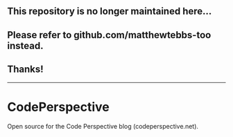 
## **This repository is no longer maintained here...**
## **Please refer to github.com/matthewtebbs-too instead.**
## **Thanks!**
___
CodePerspective
===============

Open source for the Code Perspective blog (codeperspective.net).